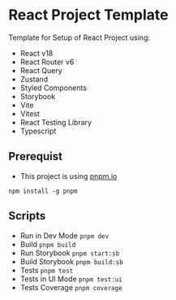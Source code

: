 # React Project Template

Template for Setup of React Project using:

- React v18
- React Router v6
- React Query
- Zustand
- Styled Components
- Storybook
- Vite
- Vitest
- React Testing Library
- Typescript

## Prerequist

- This project is using [pnpm.io](pnpm.io)

`npm install -g pnpm`

## Scripts

- Run in Dev Mode `pnpm dev`
- Build `pnpm build`
- Run Storybook `pnpm start:sb`
- Build Storybook `pnpm build:sb`
- Tests `pnpm test`
- Tests in UI Mode `pnpm test:ui`
- Tests Coverage `pnpm coverage`

